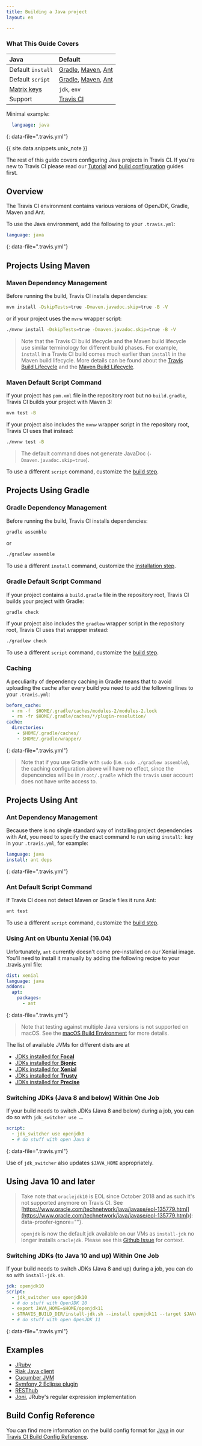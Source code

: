 ```yaml
---
title: Building a Java project
layout: en

---
```


### What This Guide Covers

<aside markdown="block" class="ataglance">

| Java                         | Default                                                                                                              |
|:-----------------------------|:---------------------------------------------------------------------------------------------------------------------|
| Default `install`            | [Gradle](#gradle-dependency-management), [Maven](#maven-dependency-management), [Ant](#ant-dependency-management )   |
| Default `script`             | [Gradle](#gradle-default-script-command), [Maven](#maven-default-script-command), [Ant](#ant-default-script-command) |
| [Matrix keys](#build-matrix) | `jdk`, `env`                                                                                                         |
| Support                      | [Travis CI](mailto:support@travis-ci.com)                                                                            |

Minimal example:

```yaml
  language: java
```
{: data-file=".travis.yml"}
</aside>

{{ site.data.snippets.unix_note }}

The rest of this guide covers configuring Java projects in Travis CI. If you're
new to Travis CI please read our [Tutorial](/user/tutorial/) and
[build configuration](/user/customizing-the-build/) guides first.

## Overview

The Travis CI environment contains various versions of OpenJDK,
Gradle, Maven and Ant.

To use the Java environment, add the following to your `.travis.yml`:

```yaml
language: java
```
{: data-file=".travis.yml"}

## Projects Using Maven

### Maven Dependency Management

Before running the build, Travis CI installs dependencies:

```bash
mvn install -DskipTests=true -Dmaven.javadoc.skip=true -B -V
```

or if your project uses the `mvnw` wrapper script:

```bash
./mvnw install -DskipTests=true -Dmaven.javadoc.skip=true -B -V
```

> Note that the Travis CI build lifecycle and the Maven build lifecycle use similar
terminology for different build phases. For example, `install` in a Travis CI
build comes much earlier than `install` in the Maven build lifecycle. More details
can be found about the [Travis Build Lifecycle](/user/job-lifecycle/)
and the [Maven Build Lifecycle](https://maven.apache.org/guides/introduction/introduction-to-the-lifecycle.html).

### Maven Default Script Command

If your project has `pom.xml` file in the repository root but no `build.gradle`,
Travis CI builds your project with Maven 3:

```bash
mvn test -B
```

If your project also includes the `mvnw` wrapper script in the repository root,
Travis CI uses that instead:

```bash
./mvnw test -B
```

> The default command does not generate JavaDoc (`-Dmaven.javadoc.skip=true`).

To use a different `script` command, customize the [build step](/user/job-lifecycle/#customizing-the-build-phase).

## Projects Using Gradle

### Gradle Dependency Management

Before running the build, Travis CI installs dependencies:

```bash
gradle assemble
```

or

```bash
./gradlew assemble
```

To use a different `install` command, customize the [installation step](/user/job-lifecycle/#customizing-the-installation-phase).

### Gradle Default Script Command

If your project contains a `build.gradle` file in the repository root, Travis CI
builds your project with Gradle:

```bash
gradle check
```

If your project also includes the `gradlew` wrapper script in the repository
root, Travis CI uses that wrapper instead:

```bash
./gradlew check
```

To use a different `script` command, customize the [build step](/user/job-lifecycle/#customizing-the-build-phase).

### Caching

A peculiarity of dependency caching in Gradle means that to avoid uploading the
cache after every build you need to add the following lines to your
`.travis.yml`:

```yaml
before_cache:
  - rm -f  $HOME/.gradle/caches/modules-2/modules-2.lock
  - rm -fr $HOME/.gradle/caches/*/plugin-resolution/
cache:
  directories:
    - $HOME/.gradle/caches/
    - $HOME/.gradle/wrapper/
```
{: data-file=".travis.yml"}

> Note that if you use Gradle with `sudo` (i.e. `sudo ./gradlew assemble`), the caching configuration above will have no effect, since the depencencies will be in `/root/.gradle` which the `travis` user account does not have write access to.

## Projects Using Ant

### Ant Dependency Management

Because there is no single standard way of installing project dependencies with
Ant, you need to specify the exact command to run using `install:` key in your
`.travis.yml`, for example:

```yaml
language: java
install: ant deps
```
{: data-file=".travis.yml"}

### Ant Default Script Command

If Travis CI does not detect Maven or Gradle files it runs Ant:

```bash
ant test
```

To use a different `script` command, customize the [build step](/user/job-lifecycle/#customizing-the-build-phase).

### Using Ant on Ubuntu Xenial (16.04)

Unfortunately, `ant` currently doesn't come pre-installed on our Xenial image. You'll need to install it manually by adding the following recipe to your .travis.yml file:

```yaml
dist: xenial
language: java
addons:
  apt:
    packages:
      - ant
```
{: data-file=".travis.yml"}

> Note that testing against multiple Java versions is not supported on macOS. See
the [macOS Build Environment](/user/reference/osx/#jdk-and-macos) for more
details.

The list of available JVMs for different dists are at

  * [JDKs installed for **Focal**](/user/reference/focal/#jvm-clojure-groovy-java-scala-support)
  * [JDKs installed for **Bionic**](/user/reference/bionic/#jvm-clojure-groovy-java-scala-support)
  * [JDKs installed for **Xenial**](/user/reference/xenial/#jvm-clojure-groovy-java-scala-support)
  * [JDKs installed for **Trusty**](/user/reference/trusty/#jvm-clojure-groovy-java-scala-images)
  * [JDKs installed for **Precise**](/user/reference/precise/#jvm-clojure-groovy-java-scala-vm-images)

### Switching JDKs (Java 8 and below) Within One Job

If your build needs to switch JDKs (Java 8 and below) during a job, you can do so with
`jdk_switcher use …`.

```yaml
script:
  - jdk_switcher use openjdk8
  - # do stuff with open Java 8
```
{: data-file=".travis.yml"}

Use of `jdk_switcher` also updates `$JAVA_HOME` appropriately.

## Using Java 10 and later

> Take note that `oraclejdk10` is EOL since October 2018 and as such it's not supported anymore on Travis CI.
> See [https://www.oracle.com/technetwork/java/javase/eol-135779.html](https://www.oracle.com/technetwork/java/javase/eol-135779.html){: data-proofer-ignore=""}.
>
> `openjdk` is now the default jdk available on our VMs as `install-jdk` no longer installs `oraclejdk`. Please see this [Github Issue](https://github.com/sormuras/bach/issues/56) for context.

### Switching JDKs (to Java 10 and up) Within One Job

If your build needs to switch JDKs (Java 8 and up) during a job, you can do so with
`install-jdk.sh`.

```yaml
jdk: openjdk10
script:
  - jdk_switcher use openjdk10
  - # do stuff with OpenJDK 10
  - export JAVA_HOME=$HOME/openjdk11
  - $TRAVIS_BUILD_DIR/install-jdk.sh --install openjdk11 --target $JAVA_HOME
  - # do stuff with open OpenJDK 11
```
{: data-file=".travis.yml"}

## Examples

- [JRuby](https://github.com/jruby/jruby/blob/master/.travis.yml)
- [Riak Java client](https://github.com/basho/riak-java-client/blob/master/.travis.yml)
- [Cucumber JVM](https://github.com/cucumber/cucumber-jvm/blob/master/.travis.yml)
- [Symfony 2 Eclipse plugin](https://github.com/pulse00/Symfony-2-Eclipse-Plugin/blob/master/.travis.yml)
- [RESThub](https://github.com/resthub/resthub-spring-stack/blob/master/.travis.yml)
- [Joni](https://github.com/jruby/joni/blob/master/.travis.yml), JRuby's regular expression implementation

## Build Config Reference

You can find more information on the build config format for [Java](https://config.travis-ci.com/ref/language/java) in our [Travis CI Build Config Reference](https://config.travis-ci.com/).
